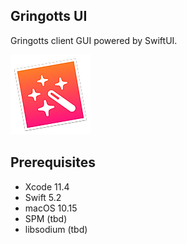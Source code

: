 Gringotts UI
------------

Gringotts client GUI powered by SwiftUI.

![Icon](Design/AppIcon.png)

## Prerequisites

* Xcode 11.4
* Swift 5.2
* macOS 10.15
* SPM (tbd)
* libsodium (tbd)